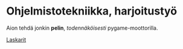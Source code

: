 # Ohjelmistotekniikka, harjoitustyö  
  
Aion tehdä jonkin **pelin**, *todennäköisesti* pygame-moottorilla.  

[Laskarit](https://github.com/Gaberol/Ohte/tree/master/laskarit)
